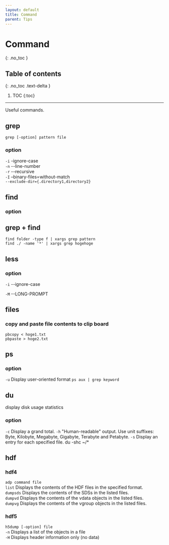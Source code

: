 ```yaml
---
layout: default
title: Command
parent: Tips
---
```


# Command
{: .no_toc }

## Table of contents
{: .no_toc .text-delta }

1. TOC
{:toc}

---

Useful commands.

## grep

`grep [-option] pattern file`

### option

`-i` -ignore-case  
`-n` --line-number  
`-r` --recursive  
`-I` –binary-files=without-match  
`--exclude-dir={.directory1,directory2}`

## find

### option

## grep + find

`find folder -type f | xargs grep pattern`  
`find ./ -name '*' | xargs grep hogehoge`


## less

### option

`-i` --ignore-case

`-M` --LONG-PROMPT

## files

### copy and paste file contents to clip board

`pbcopy < hoge1.txt`  
`pbpaste > hoge2.txt`


## ps

### option

`-u` Display user-oriented format
`ps aux | grep keyword`

## du 

display disk usage statistics

### option

`-c`  Display a grand total.
`-h`  "Human-readable" output.  Use unit suffixes: Byte, Kilobyte, Megabyte, Gigabyte, Terabyte and Petabyte.
`-s`  Display an entry for each specified file.
du -shc ~/*

## hdf

### hdf4

`adp command file`  
`list` Displays the contents of the HDF files in the specified format.  
`dumpsds` Displays the contents of the SDSs in the listed files.  
`dumpvd` Displays the contents of the vdata objects in the listed files.  
`dumpvg` Displays the contents of the vgroup objects in the listed files.  

### hdf5

`h5dump [-option] file`  
`-n` Displays a list of the objects in a file  
`-H` Displays header information only (no data)

